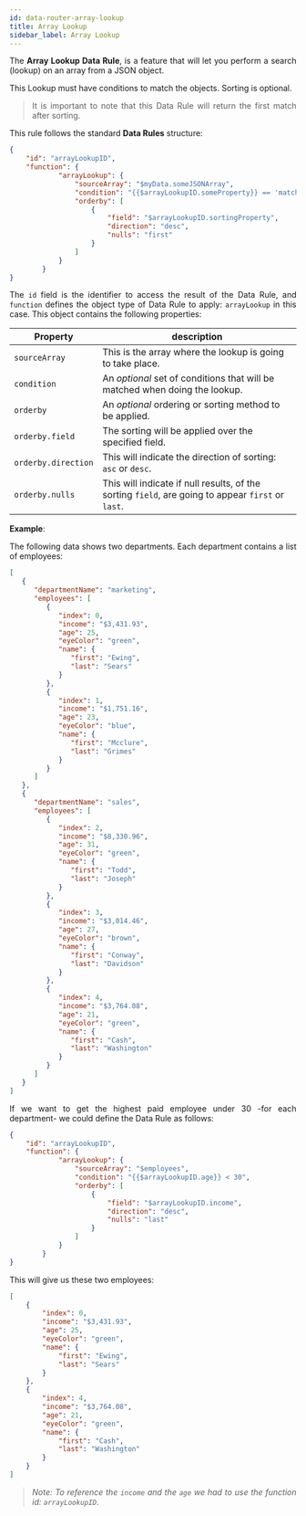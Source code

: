 ```yaml
---
id: data-router-array-lookup
title: Array Lookup
sidebar_label: Array Lookup
---
```


<div style="text-align: justify">

The **Array Lookup Data Rule**, is a feature that will let you perform a search (lookup) on an array from a JSON object.

This Lookup must have conditions to match the objects. Sorting is optional.
> It is important to note that this Data Rule will return the first match after sorting.

This rule follows the standard **Data Rules** structure:

```json
{
    "id": "arrayLookupID",
    "function": {
            "arrayLookup": {
                "sourceArray": "$myData.someJSONArray",
                "condition": "{{$arrayLookupID.someProperty}} == 'match'",
                "orderby": [
                    {
                        "field": "$arrayLookupID.sortingProperty",
                        "direction": "desc",
                        "nulls": "first"
                    }
                ]
            }
        }
}
```
The `id` field is the identifier to access the result of the Data Rule, and `function` defines the object type of Data Rule to apply: `arrayLookup` in this case. This object contains the following properties:

|Property|description|
|--------|-----------|
|`sourceArray`| This is the array where the lookup is going to take place.|
|`condition`| An _optional_ set of conditions that will be matched when doing the lookup.|
|`orderby`| An _optional_ ordering or sorting method to be applied.|
|`orderby.field`| The sorting will be applied over the specified field.|
|`orderby.direction`| This will indicate the direction of sorting: `asc` or `desc`.|
|`orderby.nulls`| This will indicate if null results, of the sorting `field`, are going to appear `first` or `last`.|

**Example**:

The following data shows two departments. Each department contains a list of employees:

```json
[
   {
      "departmentName": "marketing",
      "employees": [
         {
            "index": 0,
            "income": "$3,431.93",
            "age": 25,
            "eyeColor": "green",
            "name": {
               "first": "Ewing",
               "last": "Sears"
            }
         },
         {
            "index": 1,
            "income": "$1,751.16",
            "age": 23,
            "eyeColor": "blue",
            "name": {
               "first": "Mcclure",
               "last": "Grimes"
            }
         }
      ]
   },
   {
      "departmentName": "sales",
      "employees": [
         {
            "index": 2,
            "income": "$8,330.96",
            "age": 31,
            "eyeColor": "green",
            "name": {
               "first": "Todd",
               "last": "Joseph"
            }
         },
         {
            "index": 3,
            "income": "$3,014.46",
            "age": 27,
            "eyeColor": "brown",
            "name": {
               "first": "Conway",
               "last": "Davidson"
            }
         },
         {
            "index": 4,
            "income": "$3,764.08",
            "age": 21,
            "eyeColor": "green",
            "name": {
               "first": "Cash",
               "last": "Washington"
            }
         }
      ]
   }
]
```

If we want to get the highest paid employee under 30 -for each department- we could define the Data Rule as follows:

```json
{
    "id": "arrayLookupID",
    "function": {
            "arrayLookup": {
                "sourceArray": "$employees",
                "condition": "{{$arrayLookupID.age}} < 30",
                "orderby": [
                    {
                        "field": "$arrayLookupID.income",
                        "direction": "desc",
                        "nulls": "last"
                    }
                ]
            }
        }
}
```
This will give us these two employees:

```json
[
    {
        "index": 0,
        "income": "$3,431.93",
        "age": 25,
        "eyeColor": "green",
        "name": {
            "first": "Ewing",
            "last": "Sears"
        }
    },
    {
        "index": 4,
        "income": "$3,764.08",
        "age": 21,
        "eyeColor": "green",
        "name": {
            "first": "Cash",
            "last": "Washington"
        }
    }
]
```

> _Note: To reference the `income` and the `age` we had to use the function id: `arrayLookupID`_.